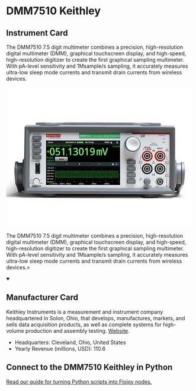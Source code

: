 
# DMM7510 Keithley 

## Instrument Card

<div className="flex">

<div>

The DMM7510 7.5 digit multimeter combines a precision, high-resolution digital multimeter (DMM), graphical touchscreen display, and high-speed, high-resolution digitizer to create the first graphical sampling multimeter. With pA-level sensitivity and 1Msample/s sampling, it accurately measures ultra-low sleep mode currents and transmit drain currents from wireless devices.

</div>

![](./DMM7510-Keithley.jpg)

</div>

The DMM7510 7.5 digit multimeter combines a precision, high-resolution digital multimeter (DMM), graphical touchscreen display, and high-speed, high-resolution digitizer to create the first graphical sampling multimeter. With pA-level sensitivity and 1Msample/s sampling, it accurately measures ultra-low sleep mode currents and transmit drain currents from wireless devices.>

<details open>
<summary><h2>Manufacturer Card</h2></summary>

Keithley Instruments is a measurement and instrument company headquartered in Solon, Ohio, that develops, manufactures, markets, and sells data acquisition products, as well as complete systems for high-volume production and assembly testing. <a href="https://www.tek.com/en">Website</a>.

<ul>
  <li>Headquarters: Cleveland, Ohio, United States</li>
  <li>Yearly Revenue (millions, USD): 110.6</li>
</ul>
</details>

## Connect to the DMM7510 Keithley  in Python

[Read our guide for turning Python scripts into Flojoy nodes.](https://docs.flojoy.ai/custom-nodes/creating-custom-node/)


